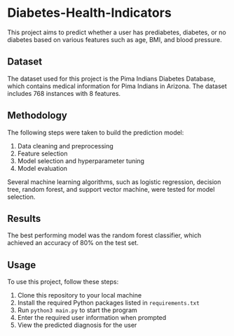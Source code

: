# Diabetes-Health-Indicators

This project aims to predict whether a user has prediabetes, diabetes, or no diabetes based on various features such as age, BMI, and blood pressure.

## Dataset

The dataset used for this project is the Pima Indians Diabetes Database, which contains medical information for Pima Indians in Arizona. The dataset includes 768 instances with 8 features.

## Methodology

The following steps were taken to build the prediction model:

1. Data cleaning and preprocessing
2. Feature selection
3. Model selection and hyperparameter tuning
4. Model evaluation

Several machine learning algorithms, such as logistic regression, decision tree, random forest, and support vector machine, were tested for model selection.

## Results

The best performing model was the random forest classifier, which achieved an accuracy of 80% on the test set.

## Usage

To use this project, follow these steps:

1. Clone this repository to your local machine
2. Install the required Python packages listed in `requirements.txt`
3. Run `python3 main.py` to start the program
4. Enter the required user information when prompted
5. View the predicted diagnosis for the user
